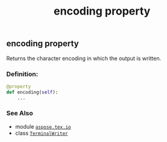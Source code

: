 ﻿---
title: encoding property
second_title: Aspose.TeX for Python via .NET API References
description: 
type: docs
weight: 70
url: /python-net/aspose.tex.io/terminalwriter/encoding/
is_root: false
---

## encoding property


Returns the character encoding in which the output is written.
### Definition:
```python
@property
def encoding(self):
    ...
```

### See Also
* module [`aspose.tex.io`](../../)
* class [`TerminalWriter`](/tex/python-net/aspose.tex.io/terminalwriter)
